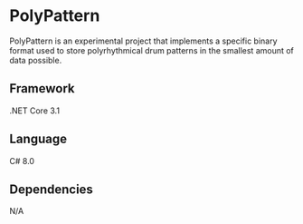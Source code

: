 # PolyPattern
PolyPattern is an experimental project that implements a specific binary format used to store polyrhythmical drum patterns in the smallest amount of data possible.

## Framework
.NET Core 3.1

## Language
C# 8.0

## Dependencies
N/A
